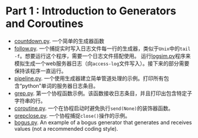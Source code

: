 # Part 1 : Introduction to Generators and Coroutines

* [countdown.py](./countdown.py). 一个简单的生成器函数
* [follow.py](./follow.py). 一个捕捉实时写入日志文件每一行的生成器，类似于`Unix`中的`tail -f`。想要运行这个程序，需要一个日志文件搭配使用。
运行[logsim.py](./logsim.py)程序来模拟生成一个web服务器日志（向`access-log`文件写入）。接下来的部分需要保持该程序一直运行。
* [pipeline.py](./pipeline.py). 一个使用生成器建立简单管道处理的示例。打印所有包含“python”单词的服务器日志条目。
* [grep.py](./grep.py). 第一个协程函数示例。该函数接收日志条目，并且打印出包含特定子字符串的行。
* [coroutine.py](./coroutine.py). 一个在协程启动时避免执行`send(None)`的装饰器函数。
* [grepclose.py](./grepclose.py). 一个协程捕捉`close()`操作的示例。
* [bogus.py](./bogus.py). An example of a bogus generator that generates and receives values (not a recommended coding style).